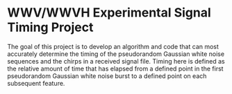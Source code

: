 # WWV/WWVH Experimental Signal Timing Project
The goal of this project is to develop an algorithm and code that can most accurately determine the timing of the pseudorandom Gaussian white noise sequences and the chirps in a received signal file. Timing here is defined as the relative amount of time that has elapsed from a defined point in the first pseudorandom Gaussian white noise burst to a defined point on each subsequent feature.

